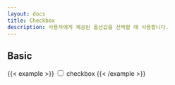 ```yaml
---
layout: docs
title: Checkbox
description: 사용자에게 제공된 옵션값을 선택할 때 사용합니다.
---
```


## Basic

{{< example >}}
<input type="checkbox"> checkbox
{{< /example >}}